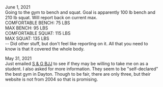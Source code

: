 
June 1, 2021\
Going to the gym to bench and squat. Goal is apparently 100 lb bench and 210 lb squat. Will report back on current max.\
COMFORTABLE BENCH: 75 LBS\
MAX BENCH: 95 LBS\
COMFORTABLE SQUAT: 115 LBS\
MAX SQUAT: 135 LBS\
-- Did other stuff, but don't feel like reporting on it. All that you need to know is that it covered the whole body.

May 31, 2021\
Just emailed [S & G BJJ](https://sgbjj.com/) to see if they may be willing to take me on as a student. I also asked for more information. 
They seem to be "self-declared" the best gym in Dayton. Though to be fair, there are only three, but their website is not from 2004 so that is promising.
